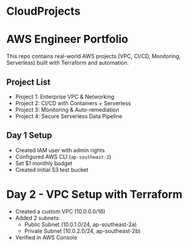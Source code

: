 # CloudProjects
# AWS Engineer Portfolio
This repo contains real-world AWS projects (VPC, CI/CD, Monitoring, Serverless) built with Terraform and automation.

## Project List
- Project 1: Enterprise VPC & Networking
- Project 2: CI/CD with Containers + Serverless
- Project 3: Monitoring & Auto-remediation
- Project 4: Secure Serverless Data Pipeline

## Day 1 Setup
- Created IAM user with admin rights
- Configured AWS CLI (`ap-southeast-2`)
- Set $1 monthly budget
- Created initial S3 test bucket

# Day 2 - VPC Setup with Terraform
- Created a custom VPC (10.0.0.0/16)
- Added 2 subnets:
  - Public Subnet (10.0.1.0/24, ap-southeast-2a)
  - Private Subnet (10.0.2.0/24, ap-southeast-2b)
- Verified in AWS Console
